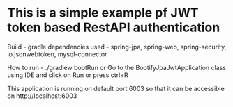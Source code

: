 # This is a simple example pf JWT token based RestAPI authentication 

Build - gradle
dependencies used - spring-jpa, spring-web, spring-security, io.jsonwebtoken, mysql-connector

How to run - ./gradlew bootRun or Go to the BootifyJpaJwtApplication class using IDE and click on Run or press ctrl+R

This application is running on default port 6003 so that it can be accessible on http://localhost:6003



